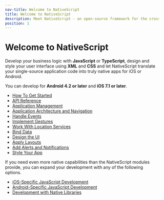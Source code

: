 ```yaml
---
nav-title: Welcome to NativeScript
title: Welcome to NativeScript
description: Meet NativeScript - an open-source framework for the cross-platform development of truly native apps.
position: 1
---
```


# Welcome to NativeScript

Develop your business logic with **JavaScript** or **TypeScript**, design and style your user interface using **XML** and **CSS** and let NativeScript translate your single-source application code into truly native apps for iOS or Android.

You can develop for **Android 4.2 or later** and **iOS 7.1 or later**.

* [How To Get Started](getting-started.md)
* [API Reference](ApiReference/application/README.md)
* [Application Management](application-management.md)
* [Application Architecture and Navigation](navigation.md)
* [Handle Events](events.md)
* [Implement Gestures](gestures.md)
* [Work With Location Services](location.md)
* [Bind Data](bindings.md)
* [Design the UI](ui-with-xml.md)
* [Apply Layouts](layouts.md)
* [Add Alerts and Notifications](ui-dialogs.html)
* [Style Your App](styling.md)

If you need even more native capabilities than the NativeScript modules provide, you can expand your development with any of the following options.

* [iOS-Specific JavaScript Development](runtimes/ios/README.md)
* [Android-Specific JavaScript Development](runtimes/android/README.md)
* [Development with Native Libraries](https://github.com/NativeScript/nativescript-cli)
